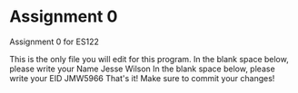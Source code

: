 # Assignment 0

Assignment 0 for ES122

This is the only file you will edit for this program. In the blank space below, please write your Name
Jesse Wilson
In the blank space below, please write your EID
JMW5966 
That's it! Make sure to commit your changes!
